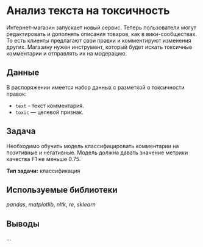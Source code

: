 # Анализ текста на токсичность
Интернет-магазин запускает новый сервис. Теперь пользователи могут редактировать и дополнять описания товаров, как в вики-сообществах. 
То есть клиенты предлагают свои правки и комментируют изменения других. Магазину нужен инструмент, который будет искать токсичные комментарии и отправлять их на модерацию.

## Данные
В распоряжении имеется набор данных с разметкой о токсичности правок:
* `text`  - текст комментария.
* `toxic` — целевой признак.

## Задача
Необходимо обучить модель классифицировать комментарии на позитивные и негативные.
Модель должна давать значение метрики качества F1 не меньше 0.75.

**Тип задачи:** классификация

## Используемые библиотеки
*pandas*, *matplotlib*, *nltk*, *re*, *sklearn*

## Выводы
...